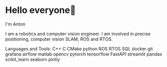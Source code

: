 # Hello everyone👋

I'm Anton

I am a robotics and computer vision engineer. I am involved in precise positioning, computer vision SLAM, ROS and RTOS.

Languages and Tools:
C++ C CMake python ROS RTOS SQL docker git grafana airflow matlab
opencv pytorch tensorflow FastAPI streamlit pandas scikit_learn seaborn plotly
